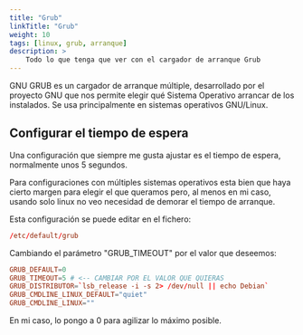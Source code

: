 ```yaml
---
title: "Grub"
linkTitle: "Grub"
weight: 10 
tags: [linux, grub, arranque]
description: >
    Todo lo que tenga que ver con el cargador de arranque Grub
---
```


GNU GRUB es un cargador de arranque múltiple, desarrollado por el proyecto GNU que nos permite elegir qué Sistema Operativo arrancar de los instalados. Se usa principalmente en sistemas operativos GNU/Linux.

## Configurar el tiempo de espera
Una configuración que siempre me gusta ajustar es el tiempo de espera, normalmente unos 5 segundos.

Para configuraciones con múltiples sistemas operativos esta bien que haya cierto margen para elegir el que queramos pero, al menos en mi caso,
usando solo linux no veo necesidad de demorar el tiempo de arranque.

Esta configuración se puede editar en el fichero:
``` conf
/etc/default/grub
```

Cambiando el parámetro "GRUB_TIMEOUT" por el valor que deseemos:
``` conf
GRUB_DEFAULT=0 
GRUB_TIMEOUT=5 # <-- CAMBIAR POR EL VALOR QUE QUIERAS
GRUB_DISTRIBUTOR=`lsb_release -i -s 2> /dev/null || echo Debian`
GRUB_CMDLINE_LINUX_DEFAULT="quiet"
GRUB_CMDLINE_LINUX=""
```
En mi caso, lo pongo a 0 para agilizar lo máximo posible.
